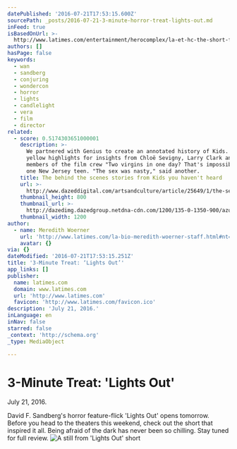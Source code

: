 ```yaml
---
datePublished: '2016-07-21T17:53:15.600Z'
sourcePath: _posts/2016-07-21-3-minute-horror-treat-lights-out.md
inFeed: true
isBasedOnUrl: >-
  http://www.latimes.com/entertainment/herocomplex/la-et-hc-the-short-film-that-inspired-a-hollywood-picture-20160326-story.html
authors: []
hasPage: false
keywords:
  - wan
  - sandberg
  - conjuring
  - wondercon
  - horror
  - lights
  - candlelight
  - vera
  - film
  - director
related:
  - score: 0.5174303651000001
    description: >-
      We partnered with Genius to create an annotated history of Kids. Click the
      yellow highlights for insights from Chloë Sevigny, Larry Clark and key
      members of the film crew "Two virgins in one day? That's impossible," said
      one New Jersey teen. "The sex was nasty," said another.
    title: The behind the scenes stories from Kids you haven't heard
    url: >-
      http://www.dazeddigital.com/artsandculture/article/25649/1/the-secret-history-of-kids
    thumbnail_height: 800
    thumbnail_url: >-
      http://dazedimg.dazedgroup.netdna-cdn.com/1200/135-0-1350-900/azure/dazed-prod/1130/1/1131516.jpg
    thumbnail_width: 1200
author:
  - name: Meredith Woerner
    url: 'http://www.latimes.com/la-bio-meredith-woerner-staff.html#nt=byline'
    avatar: {}
via: {}
dateModified: '2016-07-21T17:53:15.251Z'
title: '3-Minute Treat: ‘Lights Out’'
app_links: []
publisher:
  name: latimes.com
  domain: www.latimes.com
  url: 'http://www.latimes.com'
  favicon: 'http://www.latimes.com/favicon.ico'
description: 'July 21, 2016.'
inLanguage: en
inNav: false
starred: false
_context: 'http://schema.org'
_type: MediaObject

---
```

# 3-Minute Treat: 'Lights Out'

July 21, 2016\.

David F. Sandberg's horror feature-flick 'Lights Out' opens tomorrow. Before you head to the theaters this weekend, check out the short that inspired it all. Being afraid of the dark has never been so chilling. Stay tuned for full review.
![A still from 'Lights Out' short](https://the-grid-user-content.s3-us-west-2.amazonaws.com/6c5c187e-7188-4aaa-a280-5105ab0debe5.png)